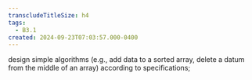 ```yaml
---
transcludeTitleSize: h4
tags:
  - B3.1
created: 2024-09-23T07:03:57.000-0400
---
```

design simple algorithms (e.g., add data to a sorted array, delete a datum from the middle of an array) according to specifications;